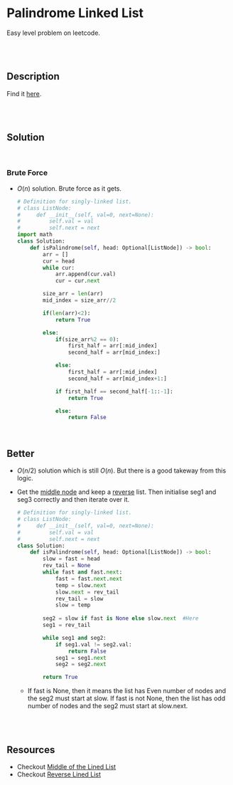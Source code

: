 # Palindrome Linked List

Easy level problem on leetcode.

<br>
<br>

## Description

Find it [here](http://rb.gy/14xn4w).

<br>
<br>

## Solution

<br>

### Brute Force

- $O(n)$ solution. Brute force as it gets.

  ```py
  # Definition for singly-linked list.
  # class ListNode:
  #     def __init__(self, val=0, next=None):
  #         self.val = val
  #         self.next = next
  import math
  class Solution:
      def isPalindrome(self, head: Optional[ListNode]) -> bool:
          arr = []
          cur = head
          while cur:
              arr.append(cur.val)
              cur = cur.next

          size_arr = len(arr)
          mid_index = size_arr//2

          if(len(arr)<2):
              return True

          else:
              if(size_arr%2 == 0):
                  first_half = arr[:mid_index]
                  second_half = arr[mid_index:]

              else:
                  first_half = arr[:mid_index]
                  second_half = arr[mid_index+1:]

              if first_half == second_half[-1::-1]:
                  return True

              else:
                  return False
  ```

<br>

## Better

- $O(n/2)$ solution which is still $O(n)$. But there is a good takeway from this logic.
- Get the [middle node](0876-middle-of-the-linked-list.md) and keep a [reverse](0206-reverse-linked-list.md) list. Then initialise seg1 and seg3 correctly and then iterate over it.

    ```py
    # Definition for singly-linked list.
    # class ListNode:
    #     def __init__(self, val=0, next=None):
    #         self.val = val
    #         self.next = next
    class Solution:
        def isPalindrome(self, head: Optional[ListNode]) -> bool:
            slow = fast = head
            rev_tail = None
            while fast and fast.next:
                fast = fast.next.next
                temp = slow.next
                slow.next = rev_tail
                rev_tail = slow
                slow = temp
            
            seg2 = slow if fast is None else slow.next  #Here
            seg1 = rev_tail

            while seg1 and seg2:
                if seg1.val != seg2.val: 
                    return False
                seg1 = seg1.next
                seg2 = seg2.next

            return True
    ```
    - If fast is None, then it means the list has Even number of nodes and the seg2 must start at slow. If fast is not None, then the list has odd number of nodes and the seg2 must start at slow.next.

<br>
<br>

## Resources

- Checkout [Middle of the Lined List](0876-middle-of-the-linked-list.md)
- Checkout [Reverse Lined List](0206-reverse-linked-list.md)

